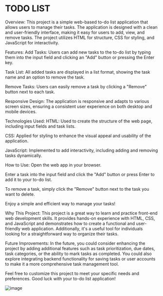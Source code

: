# TODO LIST

Overview:
This project is a simple web-based to-do list application that allows users to manage their tasks. The application is designed with a clean and user-friendly interface, making it easy for users to add, view, and remove tasks. The project utilizes HTML for structure, CSS for styling, and JavaScript for interactivity.

Features:
Add Tasks: Users can add new tasks to the to-do list by typing them into the input field and clicking an "Add" button or pressing the Enter key.

Task List: All added tasks are displayed in a list format, showing the task name and an option to remove the task.

Remove Tasks: Users can easily remove a task by clicking a "Remove" button next to each task.

Responsive Design: The application is responsive and adapts to various screen sizes, ensuring a consistent user experience on both desktop and mobile devices.

Technologies Used:
HTML: Used to create the structure of the web page, including input fields and task lists.

CSS: Applied for styling to enhance the visual appeal and usability of the application.

JavaScript: Implemented to add interactivity, including adding and removing tasks dynamically.

How to Use:
Open the web app in your browser.

Enter a task into the input field and click the "Add" button or press Enter to add it to your to-do list.

To remove a task, simply click the "Remove" button next to the task you want to delete.

Enjoy a simple and efficient way to manage your tasks!

Why This Project:
This project is a great way to learn and practice front-end web development skills. It provides hands-on experience with HTML, CSS, and JavaScript and demonstrates how to create a functional and user-friendly web application. Additionally, it's a useful tool for individuals looking for a straightforward way to organize their tasks.

Future Improvements:
In the future, you could consider enhancing the project by adding additional features such as task prioritization, due dates, task categories, or the ability to mark tasks as completed. You could also explore integrating backend functionality for saving tasks or user accounts to make it a more comprehensive task management tool.

Feel free to customize this project to meet your specific needs and preferences. Good luck with your to-do list application!

![image](https://github.com/NUP561/web_projects/assets/139381884/18af0244-1aa8-4a37-b609-4a380723769c)

